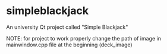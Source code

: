 # simpleblackjack
An university Qt project called "Simple Blackjack" 

NOTE: for project to work properly change the path of image in mainwindow.cpp file at the beginning (deck_image)
